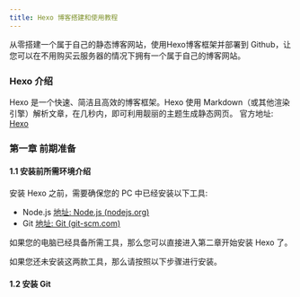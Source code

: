 ```yaml
---
title: Hexo 博客搭建和使用教程
---
```

从零搭建一个属于自己的静态博客网站，使用Hexo博客框架并部署到 Github，让您可以在不用购买云服务器的情况下拥有一个属于自己的博客网站。

### Hexo 介绍
Hexo 是一个快速、简洁且高效的博客框架。Hexo 使用 Markdown（或其他渲染引擎）解析文章，在几秒内，即可利用靓丽的主题生成静态网页。
官方地址: [Hexo](https://hexo.io/zh-cn/index.html)

### 第一章 前期准备
#### 1.1 安装前所需环境介绍

安装 Hexo 之前，需要确保您的 PC 中已经安装以下工具:
* Node.js [地址: Node.js (nodejs.org)](https://nodejs.org/en)
* Git [地址: Git (git-scm.com)](https://git-scm.com/)
  
如果您的电脑已经具备所需工具，那么您可以直接进入第二章开始安装 Hexo 了。

如果您还未安装这两款工具，那么请按照以下步骤进行安装。

#### 1.2 安装 Git


